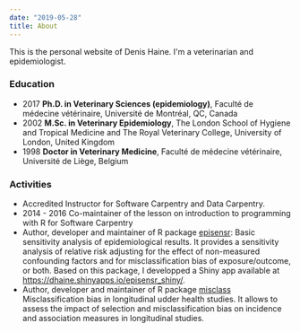 ```yaml
---
date: "2019-05-28"
title: About
---
```


This is the personal website of Denis Haine. I'm a veterinarian and
epidemiologist.

### Education

- 2017 **Ph.D. in Veterinary Sciences (epidemiology)**, Faculté de médecine
vétérinaire, Université de Montréal, QC, Canada
- 2002 **M.Sc. in Veterinary Epidemiology**, The London School of Hygiene and Tropical
Medicine and The Royal Veterinary College, University of London, United Kingdom
- 1998 **Doctor in Veterinary Medicine**, Faculté de médecine vétérinaire, Université
de Liège, Belgium

### Activities

- Accredited Instructor for Software Carpentry and Data Carpentry.
- 2014 - 2016 Co-maintainer of the lesson on introduction to programming with R
for Software Carpentry
- Author, developer and maintainer of R package
[episensr](https://cran.r-project.org/web/packages/episensr/index.html): Basic
sensitivity analysis of epidemiological results. It provides a sensitivity
analysis of relative risk adjusting for the effect of non-measured confounding
factors and for misclassification bias of exposure/outcome, or both. Based on
this package, I developped a Shiny app available at
https://dhaine.shinyapps.io/episensr_shiny/.
- Author, developer and maintainer of R package
[misclass](https://dhaine.github.io/misclass/) Misclassification bias in
longitudinal udder health studies. It allows to assess the impact of selection
and misclassification bias on incidence and association measures in longitudinal
studies.
